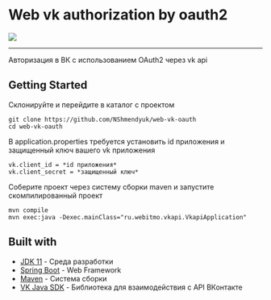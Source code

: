 # Web vk authorization by oauth2
![](https://github.com/Nshmendyuk/web-vk-oauth/workflows/Java%20CI%20with%20Maven/badge.svg)
___
Авторизация в ВК с использованием OAuth2 через vk api
## Getting Started
Склонируйте и перейдите в каталог с проектом

    git clone https://github.com/NShmendyuk/web-vk-oauth
    cd web-vk-oauth
В application.properties требуется установить id приложения и защищенный ключ вашего vk приложения 

    vk.client_id = *id приложения*
    vk.client_secret = *защищенный ключ*
Соберите проект через систему сборки maven и запустите скомпилированный проект

    mvn compile
    mvn exec:java -Dexec.mainClass="ru.webitmo.vkapi.VkapiApplication"
    
## Built with
 - [JDK 11](https://www.oracle.com/ru/java/technologies/javase-jdk11-downloads.html) - Среда разработки
 - [Spring Boot](https://spring.io/projects/spring-boot) - Web Framework
 - [Maven](https://maven.apache.org/download.cgi) - Система сборки
 - [VK Java SDK](https://vk.com/dev/Java_SDK) - Библиотека для взаимодействия с API ВКонтакте
